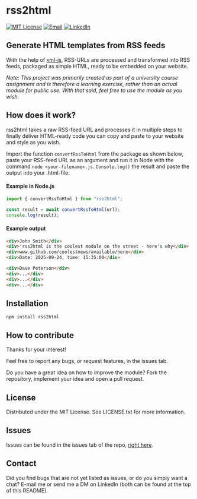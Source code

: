 # rss2html

[![MIT License](https://img.shields.io/badge/License-MIT-green?style=for-the-badge)](https://github.com/lambergmiki/matgeneratorn/blob/main/LICENSE.txt)
[![Email](https://img.shields.io/badge/Email-miki@mikilamberg.me-blue?style=for-the-badge&logo=gmail&logoColor=white)](mailto:miki@mikilamberg.me)
[![LinkedIn](https://img.shields.io/badge/LinkedIn-Profile-0077B5?style=for-the-badge&logo=linkedin&logoColor=white)](https://www.linkedin.com/in/lambergmiki)

## Generate HTML templates from RSS feeds

With the help of <a href="https://www.npmjs.com/package/xml-js">xml-js</a>, RSS-URLs are processed and transformed into RSS feeds, packaged as simple HTML, ready to be embedded on your website.

_Note: This project was primarily created as part of a university course assignment and is therefore a learning exercise, rather than an actual module for public use. With that said, feel free to use the module as you wish._

## How does it work?

rss2html takes a raw RSS-feed URL and processes it in multiple steps to finally deliver HTML-ready code you can copy and paste to your website and style as you wish.

Import the function `convertRssToHtml` from the package as shown below, paste your RSS-feed URL as an argument and run it in Node with the command `node <your-filename>.js`. `Console.log()` the result and paste the output into your .html-file.

#### Example in Node.js

```javascript
import { convertRssToHtml } from "rss2html";

const result = await convertRssToHtml(url);
console.log(result);
```

#### Example output

```html
<div>John Smith</div>
<div>'rss2html is the coolest module on the street - here's why</div>
<div>www.github.com/coolestnews/available/here</div>
<div>Date: 2025-09-24, time: 15:35:00</div>

<div>Dave Peterson</div>
<div>...</div>
<div>...</div>
<div>...</div>
```

## Installation

```
npm install rss2html
```

## How to contribute

Thanks for your interest!

Feel free to report any bugs, or request features, in the issues tab.

Do you have a great idea on how to improve the module? Fork the repository, implement your idea and open a pull request.

## License

Distributed under the MIT License. See LICENSE.txt for more information.

## Issues

Issues can be found in the issues tab of the repo, [right here](https://github.com/lambergmiki/L2-module/issues).

## Contact

Did you find bugs that are not yet listed as issues, or do you simply want a chat? E-mail me or send me a DM on LinkedIn (both can be found at the top of this README).
